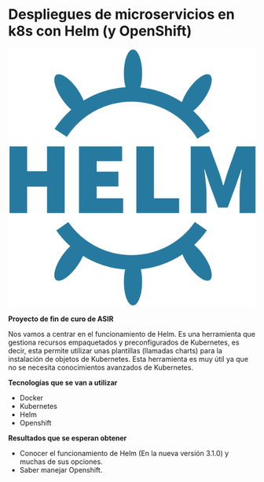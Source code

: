 # Despliegues de microservicios en k8s con Helm (y OpenShift)

![Portada](image/Portada.png)

**Proyecto de fin de curo de ASIR**

Nos vamos a centrar en el funcionamiento de Helm. Es una herramienta que gestiona recursos empaquetados y preconfigurados de Kubernetes, es decir, esta permite utilizar unas plantillas (llamadas charts) para la instalación de objetos de Kubernetes. Esta herramienta es muy útil ya que no se necesita conocimientos avanzados de Kubernetes.

**Tecnologías que se van a utilizar**

* Docker
* Kubernetes
* Helm
* Openshift

**Resultados que se esperan obtener** 

* Conocer el funcionamiento de Helm (En la nueva versión 3.1.0) y muchas de sus opciones.
* Saber manejar Openshift.